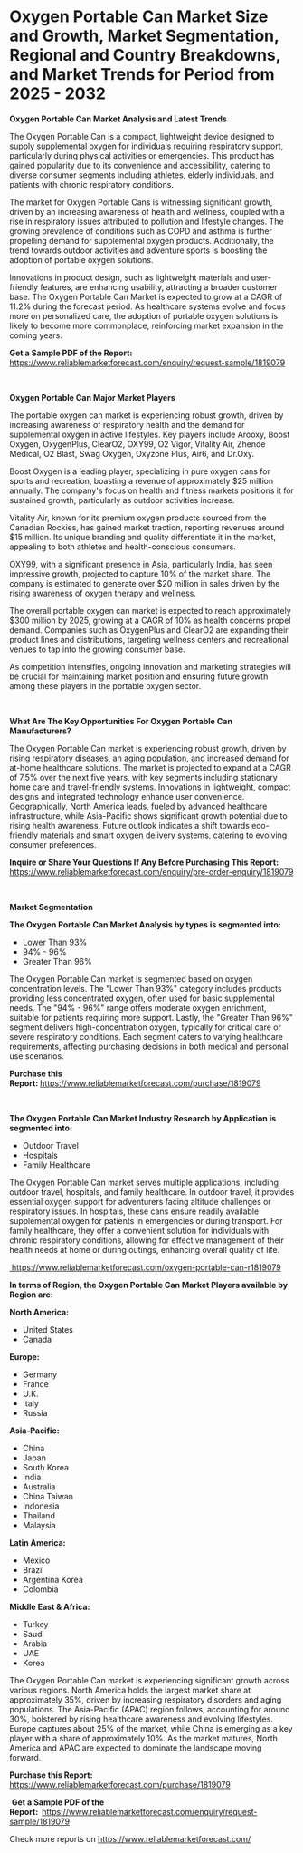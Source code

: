 <p><h1>Oxygen Portable Can Market Size and Growth, Market Segmentation, Regional and Country Breakdowns, and Market Trends for Period from 2025 -  2032</h1></p><p><strong>Oxygen Portable Can Market Analysis and Latest Trends</strong></p>
<p><p>The Oxygen Portable Can is a compact, lightweight device designed to supply supplemental oxygen for individuals requiring respiratory support, particularly during physical activities or emergencies. This product has gained popularity due to its convenience and accessibility, catering to diverse consumer segments including athletes, elderly individuals, and patients with chronic respiratory conditions.</p><p>The market for Oxygen Portable Cans is witnessing significant growth, driven by an increasing awareness of health and wellness, coupled with a rise in respiratory issues attributed to pollution and lifestyle changes. The growing prevalence of conditions such as COPD and asthma is further propelling demand for supplemental oxygen products. Additionally, the trend towards outdoor activities and adventure sports is boosting the adoption of portable oxygen solutions.</p><p>Innovations in product design, such as lightweight materials and user-friendly features, are enhancing usability, attracting a broader customer base. The Oxygen Portable Can Market is expected to grow at a CAGR of 11.2% during the forecast period. As healthcare systems evolve and focus more on personalized care, the adoption of portable oxygen solutions is likely to become more commonplace, reinforcing market expansion in the coming years.</p></p>
<p><strong>Get a Sample PDF of the Report:&nbsp;</strong> <a href="https://www.reliablemarketforecast.com/enquiry/request-sample/1819079?utm_campaign=2753&utm_medium=2&utm_source=Github&utm_content=ia&utm_term=04042025&utm_id=oxygen-portable-can">https://www.reliablemarketforecast.com/enquiry/request-sample/1819079</a></p>
<p>&nbsp;</p>
<p><strong>Oxygen Portable Can Major Market Players</strong></p>
<p><p>The portable oxygen can market is experiencing robust growth, driven by increasing awareness of respiratory health and the demand for supplemental oxygen in active lifestyles. Key players include Arooxy, Boost Oxygen, OxygenPlus, ClearO2, OXY99, O2 Vigor, Vitality Air, Zhende Medical, O2 Blast, Swag Oxygen, Oxyzone Plus, Air6, and Dr.Oxy.</p><p>Boost Oxygen is a leading player, specializing in pure oxygen cans for sports and recreation, boasting a revenue of approximately $25 million annually. The company's focus on health and fitness markets positions it for sustained growth, particularly as outdoor activities increase.</p><p>Vitality Air, known for its premium oxygen products sourced from the Canadian Rockies, has gained market traction, reporting revenues around $15 million. Its unique branding and quality differentiate it in the market, appealing to both athletes and health-conscious consumers.</p><p>OXY99, with a significant presence in Asia, particularly India, has seen impressive growth, projected to capture 10% of the market share. The company is estimated to generate over $20 million in sales driven by the rising awareness of oxygen therapy and wellness.</p><p>The overall portable oxygen can market is expected to reach approximately $300 million by 2025, growing at a CAGR of 10% as health concerns propel demand. Companies such as OxygenPlus and ClearO2 are expanding their product lines and distributions, targeting wellness centers and recreational venues to tap into the growing consumer base.</p><p>As competition intensifies, ongoing innovation and marketing strategies will be crucial for maintaining market position and ensuring future growth among these players in the portable oxygen sector.</p></p>
<p>&nbsp;</p>
<p><strong>What Are The Key Opportunities For Oxygen Portable Can Manufacturers?</strong></p>
<p><p>The Oxygen Portable Can market is experiencing robust growth, driven by rising respiratory diseases, an aging population, and increased demand for at-home healthcare solutions. The market is projected to expand at a CAGR of 7.5% over the next five years, with key segments including stationary home care and travel-friendly systems. Innovations in lightweight, compact designs and integrated technology enhance user convenience. Geographically, North America leads, fueled by advanced healthcare infrastructure, while Asia-Pacific shows significant growth potential due to rising health awareness. Future outlook indicates a shift towards eco-friendly materials and smart oxygen delivery systems, catering to evolving consumer preferences.</p></p>
<p><strong>Inquire or Share Your Questions If Any Before Purchasing This Report:</strong> <a href="https://www.reliablemarketforecast.com/enquiry/pre-order-enquiry/1819079?utm_campaign=2753&utm_medium=2&utm_source=Github&utm_content=ia&utm_term=04042025&utm_id=oxygen-portable-can">https://www.reliablemarketforecast.com/enquiry/pre-order-enquiry/1819079</a></p>
<p>&nbsp;</p>
<p><strong>Market Segmentation</strong></p>
<p><strong>The Oxygen Portable Can Market Analysis by types is segmented into:</strong></p>
<p><ul><li>Lower Than 93%</li><li>94% - 96%</li><li>Greater Than 96%</li></ul></p>
<p><p>The Oxygen Portable Can market is segmented based on oxygen concentration levels. The "Lower Than 93%" category includes products providing less concentrated oxygen, often used for basic supplemental needs. The "94% - 96%" range offers moderate oxygen enrichment, suitable for patients requiring more support. Lastly, the "Greater Than 96%" segment delivers high-concentration oxygen, typically for critical care or severe respiratory conditions. Each segment caters to varying healthcare requirements, affecting purchasing decisions in both medical and personal use scenarios.</p></p>
<p><strong>Purchase this Report:&nbsp;</strong><a href="https://www.reliablemarketforecast.com/purchase/1819079?utm_campaign=2753&utm_medium=2&utm_source=Github&utm_content=ia&utm_term=04042025&utm_id=oxygen-portable-can">https://www.reliablemarketforecast.com/purchase/1819079</a></p>
<p>&nbsp;</p>
<p><strong>The Oxygen Portable Can Market Industry Research by Application is segmented into:</strong></p>
<p><ul><li>Outdoor Travel</li><li>Hospitals</li><li>Family Healthcare</li></ul></p>
<p><p>The Oxygen Portable Can market serves multiple applications, including outdoor travel, hospitals, and family healthcare. In outdoor travel, it provides essential oxygen support for adventurers facing altitude challenges or respiratory issues. In hospitals, these cans ensure readily available supplemental oxygen for patients in emergencies or during transport. For family healthcare, they offer a convenient solution for individuals with chronic respiratory conditions, allowing for effective management of their health needs at home or during outings, enhancing overall quality of life.</p></p>
<p><a href="https://www.reliablemarketforecast.com/oxygen-portable-can-r1819079?utm_campaign=2753&utm_medium=2&utm_source=Github&utm_content=ia&utm_term=04042025&utm_id=oxygen-portable-can">&nbsp;https://www.reliablemarketforecast.com/oxygen-portable-can-r1819079</a></p>
<p><strong>In terms of Region, the Oxygen Portable Can Market Players available by Region are:</strong></p>
<p>
    <p> <strong> North America: </strong>
        <ul>
            <li>United States</li>
            <li>Canada</li>
        </ul>
        </p> 
    <p> <strong> Europe: </strong>
        <ul>
            <li>Germany</li>
            <li>France</li>
            <li>U.K.</li>
            <li>Italy</li>
            <li>Russia</li>
        </ul>
        </p> 
    <p> <strong> Asia-Pacific: </strong>
        <ul>
            <li>China</li>
            <li>Japan</li>
            <li>South Korea</li>
            <li>India</li>
            <li>Australia</li>
            <li>China Taiwan</li>
            <li>Indonesia</li>
            <li>Thailand</li>
            <li>Malaysia</li>
        </ul>
        </p> 
    <p> <strong> Latin America: </strong>
        <ul>
            <li>Mexico</li>
            <li>Brazil</li>
            <li>Argentina Korea</li>
            <li>Colombia</li>
        </ul>
        </p> 
    <p> <strong> Middle East & Africa: </strong>
        <ul>
            <li>Turkey</li>
            <li>Saudi</li>
            <li>Arabia</li>
            <li>UAE</li>
            <li>Korea</li>
        </ul>
    </p>
    </p>
<p><p>The Oxygen Portable Can market is experiencing significant growth across various regions. North America holds the largest market share at approximately 35%, driven by increasing respiratory disorders and aging populations. The Asia-Pacific (APAC) region follows, accounting for around 30%, bolstered by rising healthcare awareness and evolving lifestyles. Europe captures about 25% of the market, while China is emerging as a key player with a share of approximately 10%. As the market matures, North America and APAC are expected to dominate the landscape moving forward.</p></p>
<p><strong>Purchase this Report: </strong><a href="https://www.reliablemarketforecast.com/purchase/1819079?utm_campaign=2753&utm_medium=2&utm_source=Github&utm_content=ia&utm_term=04042025&utm_id=oxygen-portable-can">https://www.reliablemarketforecast.com/purchase/1819079</a></p>
<p>&nbsp;<strong>Get a Sample PDF of the Report:&nbsp;&nbsp;</strong><a href="https://www.reliablemarketforecast.com/enquiry/request-sample/1819079?utm_campaign=2753&utm_medium=2&utm_source=Github&utm_content=ia&utm_term=04042025&utm_id=oxygen-portable-can">https://www.reliablemarketforecast.com/enquiry/request-sample/1819079</a></p>
<p><strong></strong></p>
<p>Check more reports on <a href="https://www.reliablemarketforecast.com/?utm_campaign=2753&utm_medium=2&utm_source=Github&utm_content=ia&utm_term=04042025&utm_id=oxygen-portable-can">https://www.reliablemarketforecast.com/</a></p>